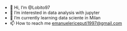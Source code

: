 - 👋 Hi, I’m @Lobito97
- 👀 I’m interested in data analysis with jupyter
- 🌱 I’m currently learning data sciente in Milan
- 📫 How to reach me emanuelericeputi1997@gmail.com

<!---
Lobito97/Lobito97 is a ✨ special ✨ repository because its `README.md` (this file) appears on your GitHub profile.
You can click the Preview link to take a look at your changes.
--->
